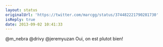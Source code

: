 ```yaml
---
layout: status
originalUrl: 'https://twitter.com/marcgg/status/374482221790281730'
isReply: true
date: 2013-09-02 10:41:33
---
```


@m_nebra @drivy @jeremyuzan Oui, on est plutot bien!
